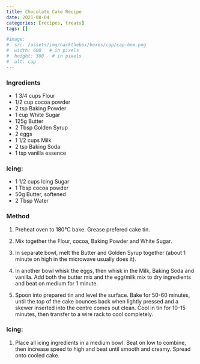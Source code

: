 ```yaml
---
title: Chocolate Cake Recipe
date: 2021-08-04
categories: [recipes, treats]
tags: []

#image:
#  src: /assets/img/hackthebox/boxes/cap/cap-box.png
#  width: 600   # in pixels
#  height: 300   # in pixels
#  alt: cap
---
```

### Ingredients
- 1 3/4 cups Flour
- 1/2 cup cocoa powder
- 2 tsp Baking Powder
- 1 cup White Sugar
- 125g Butter
- 2 Tbsp Golden Syrup
- 2 eggs
- 1 1/2 cups Milk
- 2 tsp Baking Soda
- 1 tsp vanilla essence

### Icing:
- 1 1/2 cups Icing Sugar
- 1 Tbsp cocoa powder
- 50g Butter, softened
- 2 Tbsp Water


### Method
1. Preheat oven to 180°C bake. Grease prefered cake tin.

2. Mix together the Flour, cocoa, Baking Powder and White Sugar.

3. In separate bowl, melt the Butter and Golden Syrup together (about 1 minute on high in the microwave usually does it).

4. In another bowl whisk the eggs, then whisk in the  Milk, Baking Soda and vanilla. Add both the butter mix and the egg/milk mix to dry ingredients and beat on medium for 1 minute.

5. Spoon into prepared tin and level the surface. Bake for 50-60 minutes, until the top of the cake bounces back when lightly pressed and a skewer inserted into the centre comes out clean. Cool in tin for 10-15 minutes, then transfer to a wire rack to cool completely.

### Icing:
1. Place all icing ingredients in a medium bowl. Beat on low to combine, then increase speed to high and beat until smooth and creamy. Spread onto cooled cake.
